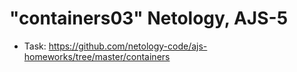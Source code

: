 "containers03" Netology, AJS-5
===============================

- Task: https://github.com/netology-code/ajs-homeworks/tree/master/containers
